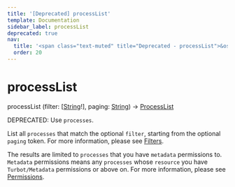 ```yaml
---
title: '[Deprecated] processList'
template: Documentation
sidebar_label: processList
deprecated: true
nav:
  title: '<span class="text-muted" title="Deprecated - processList">&osol; <em>processList</em></span>'
  order: 20
---
```


# processList

<div className="pb-4 font-roboto-slab text-lg"><span className="font-bold">processList</span> <span style={{'fontWeight':400,'fontSize':'0.85em'}}>(filter: [<a href="/guardrails/docs/reference/graphql/scalar/String">String</a>!], paging: <a href="/guardrails/docs/reference/graphql/scalar/String">String</a>) &rarr; <a href="/guardrails/docs/reference/graphql/object/ProcessList">ProcessList</a></span>
</div>

<span class="deprecated-field"><span class="deprecated-title">DEPRECATED:</span> Use `processes`.</span>

List all `processes` that match the optional `filter`, starting from the optional `paging` token. For more information, please see [Filters](https://turbot.com/guardrails/docs/reference/filter).

The results are limited to `processes` that you have `metadata` permissions to. `Metadata` permissions means any `processes` whose `resource` you have `Turbot/Metadata` permissions or above on. For more information, please see [Permissions](https://turbot.com/guardrails/docs/concepts/iam/permissions).
